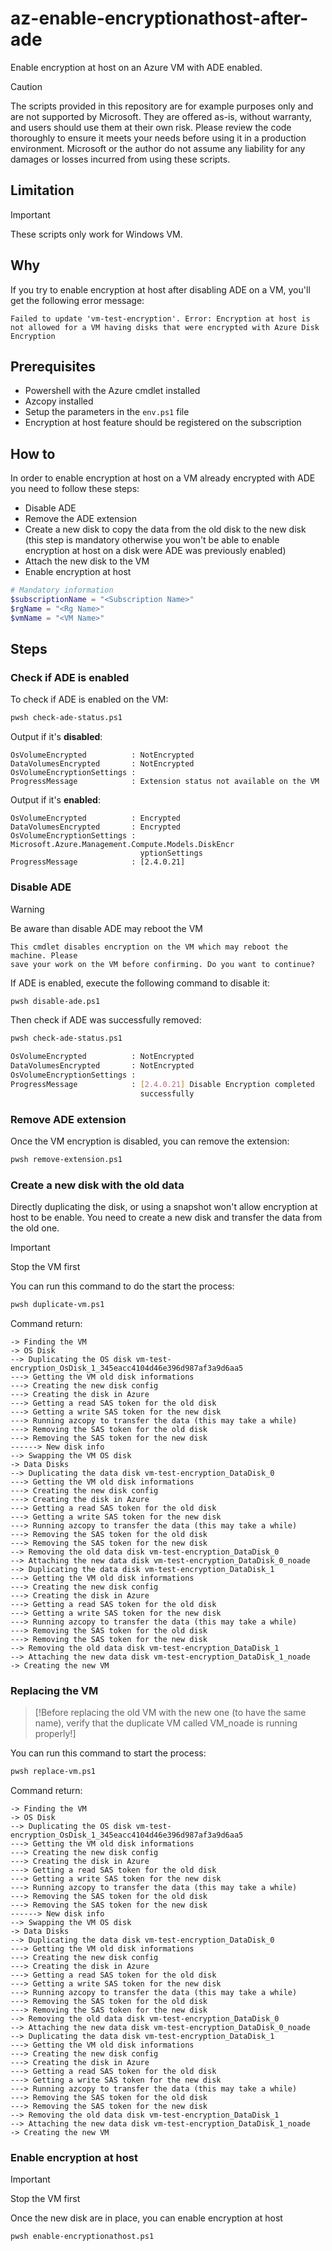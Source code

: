 # az-enable-encryptionathost-after-ade
Enable encryption at host on an Azure VM with ADE enabled.

> [!CAUTION]
> The scripts provided in this repository are for example purposes only and are not supported by Microsoft. They are offered as-is, without warranty, and users should use them at their own risk. Please review the code thoroughly to ensure it meets your needs before using it in a production environment. Microsoft or the author do not assume any liability for any damages or losses incurred from using these scripts.

## Limitation
> [!IMPORTANT]  
> These scripts only work for Windows VM.

## Why
If you try to enable encryption at host after disabling ADE on a VM, you'll get the following error message:
```
Failed to update 'vm-test-encryption'. Error: Encryption at host is not allowed for a VM having disks that were encrypted with Azure Disk Encryption
```

## Prerequisites
* Powershell with the Azure cmdlet installed
* Azcopy installed
* Setup the parameters in the `env.ps1` file
* Encryption at host feature should be registered on the subscription

## How to
In order to enable encryption at host on a VM already encrypted with ADE you need to follow these steps:
* Disable ADE
* Remove the ADE extension
* Create a new disk to copy the data from the old disk to the new disk (this step is mandatory otherwise you won't be able to enable encryption at host on a disk were ADE was previously enabled)
* Attach the new disk to the VM
* Enable encryption at host


```ps1
# Mandatory information
$subscriptionName = "<Subscription Name>"
$rgName = "<Rg Name>"
$vmName = "<VM Name>"
```

## Steps
### Check if ADE is enabled
To check if ADE is enabled on the VM:
```bash
pwsh check-ade-status.ps1
```

Output if it's **disabled**:
```
OsVolumeEncrypted          : NotEncrypted
DataVolumesEncrypted       : NotEncrypted
OsVolumeEncryptionSettings :
ProgressMessage            : Extension status not available on the VM
```

Output if it's **enabled**:
```
OsVolumeEncrypted          : Encrypted
DataVolumesEncrypted       : Encrypted
OsVolumeEncryptionSettings : Microsoft.Azure.Management.Compute.Models.DiskEncr
                             yptionSettings
ProgressMessage            : [2.4.0.21]
```

### Disable ADE
> [!WARNING]  
> Be aware than disable ADE may reboot the VM
```
This cmdlet disables encryption on the VM which may reboot the machine. Please
save your work on the VM before confirming. Do you want to continue?
```

If ADE is enabled, execute the following command to disable it:
```bash
pwsh disable-ade.ps1
```

Then check if ADE was successfully removed:
```bash
pwsh check-ade-status.ps1

OsVolumeEncrypted          : NotEncrypted
DataVolumesEncrypted       : NotEncrypted
OsVolumeEncryptionSettings :
ProgressMessage            : [2.4.0.21] Disable Encryption completed
                             successfully
```

### Remove ADE extension
Once the VM encryption is disabled, you can remove the extension:
```bash
pwsh remove-extension.ps1
```

### Create a new disk with the old data
Directly duplicating the disk, or using a snapshot won't allow encryption at host to be enable. You need to create a new disk and transfer the data from the old one.

> [!IMPORTANT]  
> Stop the VM first

You can run this command to do the start the process:
```bash
pwsh duplicate-vm.ps1
```

Command return:
```
-> Finding the VM
-> OS Disk
--> Duplicating the OS disk vm-test-encryption_OsDisk_1_345eacc4104d46e396d987af3a9d6aa5
---> Getting the VM old disk informations
---> Creating the new disk config
---> Creating the disk in Azure
---> Getting a read SAS token for the old disk
---> Getting a write SAS token for the new disk
---> Running azcopy to transfer the data (this may take a while)
---> Removing the SAS token for the old disk
---> Removing the SAS token for the new disk
------> New disk info
--> Swapping the VM OS disk
-> Data Disks
--> Duplicating the data disk vm-test-encryption_DataDisk_0
---> Getting the VM old disk informations
---> Creating the new disk config
---> Creating the disk in Azure
---> Getting a read SAS token for the old disk
---> Getting a write SAS token for the new disk
---> Running azcopy to transfer the data (this may take a while)
---> Removing the SAS token for the old disk
---> Removing the SAS token for the new disk
--> Removing the old data disk vm-test-encryption_DataDisk_0
--> Attaching the new data disk vm-test-encryption_DataDisk_0_noade
--> Duplicating the data disk vm-test-encryption_DataDisk_1
---> Getting the VM old disk informations
---> Creating the new disk config
---> Creating the disk in Azure
---> Getting a read SAS token for the old disk
---> Getting a write SAS token for the new disk
---> Running azcopy to transfer the data (this may take a while)
---> Removing the SAS token for the old disk
---> Removing the SAS token for the new disk
--> Removing the old data disk vm-test-encryption_DataDisk_1
--> Attaching the new data disk vm-test-encryption_DataDisk_1_noade
-> Creating the new VM
```

### Replacing the VM

> [!Before replacing the old VM with the new one (to have the same name), verify that the duplicate VM called VM_noade is running properly!]  

You can run this command to start the process:
```bash
pwsh replace-vm.ps1
```

Command return:
```
-> Finding the VM
-> OS Disk
--> Duplicating the OS disk vm-test-encryption_OsDisk_1_345eacc4104d46e396d987af3a9d6aa5
---> Getting the VM old disk informations
---> Creating the new disk config
---> Creating the disk in Azure
---> Getting a read SAS token for the old disk
---> Getting a write SAS token for the new disk
---> Running azcopy to transfer the data (this may take a while)
---> Removing the SAS token for the old disk
---> Removing the SAS token for the new disk
------> New disk info
--> Swapping the VM OS disk
-> Data Disks
--> Duplicating the data disk vm-test-encryption_DataDisk_0
---> Getting the VM old disk informations
---> Creating the new disk config
---> Creating the disk in Azure
---> Getting a read SAS token for the old disk
---> Getting a write SAS token for the new disk
---> Running azcopy to transfer the data (this may take a while)
---> Removing the SAS token for the old disk
---> Removing the SAS token for the new disk
--> Removing the old data disk vm-test-encryption_DataDisk_0
--> Attaching the new data disk vm-test-encryption_DataDisk_0_noade
--> Duplicating the data disk vm-test-encryption_DataDisk_1
---> Getting the VM old disk informations
---> Creating the new disk config
---> Creating the disk in Azure
---> Getting a read SAS token for the old disk
---> Getting a write SAS token for the new disk
---> Running azcopy to transfer the data (this may take a while)
---> Removing the SAS token for the old disk
---> Removing the SAS token for the new disk
--> Removing the old data disk vm-test-encryption_DataDisk_1
--> Attaching the new data disk vm-test-encryption_DataDisk_1_noade
-> Creating the new VM
```

### Enable encryption at host
> [!IMPORTANT]  
> Stop the VM first

Once the new disk are in place, you can enable encryption at host
```bash
pwsh enable-encryptionathost.ps1
```